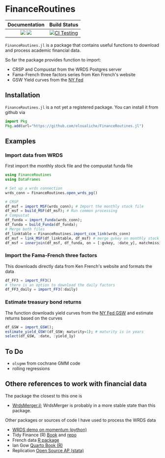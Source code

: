 # FinanceRoutines

| **Documentation**                                                               | **Build Status**                                                                                |
|:-------------------------------------------------------------------------------:|:-----------------------------------------------------------------------------------------------:|
| [![][docs-stable-img]][docs-stable-url] [![][docs-latest-img]][docs-latest-url] | [![CI Testing](https://github.com/eloualiche/FinanceRoutines.jl/actions/workflows/CI.yml/badge.svg?branch=main)](https://github.com/eloualiche/FinanceRoutines.jl/actions/workflows/CI.yml?query=branch%3Amain) |


`FinanceRoutines.jl` is a package that contains useful functions to download and process academic financial data. 

So far the package provides function to import:
  
  - CRSP and Compustat from the WRDS Postgres server
  - Fama-French three factors series from Ken French's website
  - GSW Yield curves from the [NY Fed](https://www.federalreserve.gov/pubs/feds/2006/200628/200628abs.html) 


## Installation

`FinanceRoutines.jl` is a not yet a registered package.
You can install it from github  via

```julia
import Pkg
Pkg.add(url="https://github.com/eloualiche/FinanceRoutines.jl")
```

## Examples

### Import data from WRDS

First import the monthly stock file and the compustat funda file
```julia
using FinanceRoutines
using DataFrames

# Set up a wrds connection
wrds_conn = FinanceRoutines.open_wrds_pg()

# CRSP
df_msf = import_MSF(wrds_conn); # Import the monthly stock file
df_msf = build_MSF(df_msf); # Run common processing
# Compustat
df_funda = import_Funda(wrds_conn);
df_funda = build_Funda(df_funda);
# Merge both files
df_linktable = FinanceRoutines.import_ccm_link(wrds_conn)
df_msf = link_MSF(df_linktable, df_msf) # merge gvkey on monthly stock file
df_msf = innerjoin(df_msf, df_funda, on = [:gvkey, :date_y], matchmissing=:notequal)
```

### Import the Fama-French three factors

This downloads directly data from Ken French's website and formats the data

```julia
df_FF3 = import_FF3()
# there is an option to download the daily factors
df_FF3_daily = import_FF3(:daily)
```

### Estimate treasury bond returns

The function downloads yield curves from the [NY Fed GSW](https://www.federalreserve.gov/pubs/feds/2006/200628/200628abs.html) and estimate returns based on the curves

```julia
df_GSW = import_GSW();
estimate_yield_GSW!(df_GSW; maturity=1); # maturity is in years
select(df_GSW, :date, :yield_1y)
```


## To Do

  - `olsgmm` from cochrane GMM code
  - rolling regressions


## Othere references to work with financial data

The package the closest to this one is 
  
- [WrdsMerger.jl](https://github.com/junder873/WRDSMerger.jl); WrdsMerger is probably in a more stable state than this package.


Other packages or sources of code I have used to process the WRDS data

- [WRDS demo on momentum (python)](https://wrds-www.wharton.upenn.edu/documents/1442/wrds_momentum_demo.html)
- Tidy Finance (R) [Book](https://www.tidy-finance.org) and [repo](https://github.com/tidy-finance/website)
- French data [R package](https://nareal.github.io/frenchdata/articles/basic_usage.html)
- Ian Gow [Quarto Book (R)](https://iangow.github.io/far_book/ident.html)
- Replication [Open Source AP (stata)](https://github.com/OpenSourceAP/CrossSection/tree/master)




[docs-stable-img]: https://img.shields.io/badge/docs-stable-blue.svg
[docs-stable-url]: https://eloualiche.github.io/FinanceRoutines.jl/
[docs-latest-img]: https://img.shields.io/badge/docs-latest-blue.svg
[docs-latest-url]: https://eloualiche.github.io/FinanceRoutines.jl/
